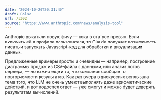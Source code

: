 ```yaml
---
date: "2024-10-24T20:31:40"
draft: False
url: /5302
source: "https://www.anthropic.com/news/analysis-tool"
---
```


Anthropic выкатили новую фичу — пока в статусе превью. Если включить её в профиле пользователя, то Claude получает возможность писать и запускать Javascript-код для обработки и визуализации данных.

Предложенные примеры просты и очевидны — например, построение диаграммы продаж из CSV-файла с данными, или анализ логов сервера, — но важно еще и то, что компания сообщает о повторяемости результатов. Как раз вчера в дискуссиях всплывала тема того, что LLM не очень умеют выполнять даже арифметические действий, и вот подоспел ответ — уже смогут и можно будет доверять результатам вычислений.
